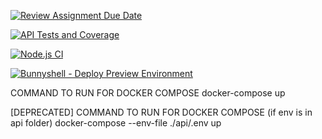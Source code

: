 [![Review Assignment Due Date](https://classroom.github.com/assets/deadline-readme-button-24ddc0f5d75046c5622901739e7c5dd533143b0c8e959d652212380cedb1ea36.svg)](https://classroom.github.com/a/B9F4RYVR)

[![API Tests and Coverage](https://github.com/avans-devops/avans-devops-2324-jordyjim/actions/workflows/CI-API.yml/badge.svg)](https://github.com/avans-devops/avans-devops-2324-jordyjim/actions/workflows/CI-API.yml)

[![Node.js CI](https://github.com/avans-devops/avans-devops-2324-jordyjim/actions/workflows/node.js.yml/badge.svg)](https://github.com/avans-devops/avans-devops-2324-jordyjim/actions/workflows/node.js.yml)

[![Bunnyshell - Deploy Preview Environment](https://github.com/JamesAndrewKong/jordyjimduo1/actions/workflows/bunnyshell_deploy-preview-env.yaml/badge.svg?branch=main)](https://github.com/JamesAndrewKong/jordyjimduo1/actions/workflows/bunnyshell_deploy-preview-env.yaml)


COMMAND TO RUN FOR DOCKER COMPOSE 
docker-compose up

[DEPRECATED] COMMAND TO RUN FOR DOCKER COMPOSE (if env is in api folder)
docker-compose --env-file ./api/.env up